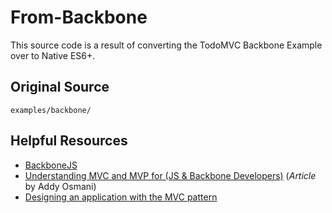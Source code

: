 # From-Backbone
This source code is a result of converting the TodoMVC Backbone Example over to Native ES6+.

## Original Source
`examples/backbone/`

## Helpful Resources
- [BackboneJS](http://backbonejs.org/)
- [Understanding MVC and MVP for (JS & Backbone Developers)](https://addyosmani.com/blog/understanding-mvc-and-mvp-for-javascript-and-backbone-developers/) (*Article* by Addy Osmani)
- [Designing an application with the MVC pattern](https://www.oreilly.com/library/view/backbonejs-cookbook/9781782162728/ch01s02.html)
